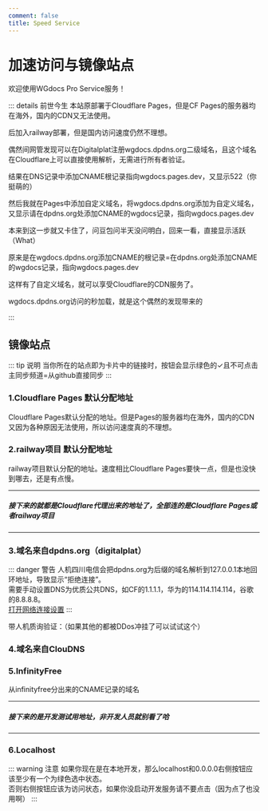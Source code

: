 ```yaml
---
comment: false
title: Speed Service
---
```


# 加速访问与镜像站点
欢迎使用WGdocs Pro Service服务！

::: details 前世今生
本站原部署于Cloudflare Pages，但是CF Pages的服务器均在海外，国内的CDN又无法使用。

后加入railway部署，但是国内访问速度仍然不理想。

偶然间网管发现可以在Digitalplat注册wgdocs.dpdns.org二级域名，且这个域名在Cloudflare上可以直接使用解析，无需进行所有者验证。

结果在DNS记录中添加CNAME根记录指向wgdocs.pages.dev，又显示522（你挺萌的）

然后我就在Pages中添加自定义域名，将wgdocs.dpdns.org添加为自定义域名，又显示请在dpdns.org处添加CNAME的wgdocs记录，指向wgdocs.pages.dev

本来到这一步就又卡住了，问豆包问半天没问明白，回来一看，直接显示活跃（What）

原来是在wgdocs.dpdns.org添加CNAME的根记录=在dpdns.org处添加CNAME的wgdocs记录，指向wgdocs.pages.dev

这样有了自定义域名，就可以享受Cloudflare的CDN服务了。

wgdocs.dpdns.org访问的秒加载，就是这个偶然的发现带来的

:::

## 镜像站点

::: tip 说明
当你所在的站点即为卡片中的链接时，按钮会显示绿色的✓且不可点击<br>
主同步频道=从github直接同步
:::
### 1.Cloudflare Pages 默认分配地址<badge type='tip' text='主同步频道' /><badge type='danger' text='极慢' />

<LinkCard
  title="wgdocs.pages.dev"
  bg-image="https://cf-assets.www.cloudflare.com/slt3lc6tev37/1wf4qdGsPqa2UUSEoa4Yyg/3250a65f210bbb7062ab4dd9a9bdf213/logo-cloudflare-dark.svg"
  link="wgdocs.pages.dev"
/>

Cloudflare Pages默认分配的地址。但是Pages的服务器均在海外，国内的CDN又因为各种原因无法使用，所以访问速度真的不理想。

### 2.railway项目 默认分配地址<badge type='tip' text='主同步频道' /><badge type='warning' text='较慢' />

<LinkCard
  title="wgdocs.up.railway.app"
  tcolor="white"
  bg-image="https://railway.com/brand/logotype-light.png"
  link="wgdocs.up.railway.app"
/>

railway项目默认分配的地址。速度相比Cloudflare Pages要快一点，但是也没快到哪去，还是有点慢。

---

##### 接下来的就都是Cloudflare代理出来的地址了，全部连的是Cloudflare Pages或者railway项目

---

### 3.域名来自dpdns.org（digitalplat）<badge type='tip' text='主同步频道' /><badge type='tip' text='快速' /><badge type='danger' text='需手动设置DNS' />

::: danger 警告
人机四川电信会把dpdns.org为后缀的域名解析到127.0.0.1本地回环地址，导致显示“拒绝连接”。<br>
需要手动设置DNS为优质公共DNS，如CF的1.1.1.1，华为的114.114.114.114，谷歌的8.8.8.8。<br><a href="ms-settings:network-status" target="_blank">打开网络连接设置</a>
:::

<LinkCard
  title="wgdocs.dpdns.org"
  bg-image="/pictures/Cloudflare账户.png"
  link="wgdocs.dpdns.org"
/>

带人机质询验证：（如果其他的都被DDos冲挂了可以试试这个）

<LinkCard
  title="mengmiya1027.dpdns.org"
  bg-image="/pictures/Cloudflare账户.png"
  link="mengmiya1027.dpdns.org"
/>

### 4.域名来自ClouDNS<badge type='tip' text='主同步频道' /><badge type='tip' text='快速' />

<LinkCard
  title="mengmiya1027.ip-ddns.com"
  bg-image="https://www.cloudns.net/i/cloudns_yt_image-fs8.png"
  link="mengmiya1027.ip-ddns.com"
/>

<LinkCard
  title="mengmiya1027.ddns-ip.net"
  bg-image="https://www.cloudns.net/i/cloudns_yt_image-fs8.png"
  link="mengmiya1027.ddns-ip.net"
/>

### 5.InfinityFree<badge type='tip' text='主同步频道' /><badge type='info' text='中速' />

<LinkCard
  title="wgdocs.mmy.kesug.com"
  bg-image="/pictures/Cloudflare账户.png"
  link="wgdocs.mmy.kesug.com"
/>
从infinityfree分出来的CNAME记录的域名

---

##### 接下来的是开发测试用地址，非开发人员就别看了哈

---

### 6.Localhost<badge type='warning' text='测试用' />
<LinkCard
  title="localhost"
  bg-image="https://www.keneuc.cn/uploads/allimg/20221207/1-22120FI502V1.jpg"
  link="localhost"
/>

<LinkCard
title="0.0.0.0"
bg-image="https://www.keneuc.cn/uploads/allimg/20221207/1-22120FI502V1.jpg"
link="0.0.0.0"
/>

::: warning 注意
如果你现在是在本地开发，那么localhost和0.0.0.0右侧按钮应该至少有一个为绿色选中状态。<br>
否则右侧按钮应该为访问状态，如果你没启动开发服务请不要点击（因为点了也没用啊）
:::

